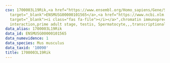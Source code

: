 ```yaml
---
csv: 1700003L19Rik,<a href="https://www.ensembl.org/Homo_sapiens/Gene/Summary?db=core;g=ENSMUSG00000101565"
  target="_blank">ENSMUSG00000101565</a>,<a href="https://www.ncbi.nlm.nih.gov/pubmed/25450459"
  target="_blank"><i class="fas fa-file"></i></a>",chromatin immunoprecipitation assay,direct
  interaction,prime adult stage, testis, Spermatocyte,,,transcriptional regulation,
data_alias: 1700003L19Rik
data_id: ENSMUSG00000101565
data_numevidence: 1
data_species: Mus musculus
data_taxid: '10090'
title: 1700003L19Rik
---
```

